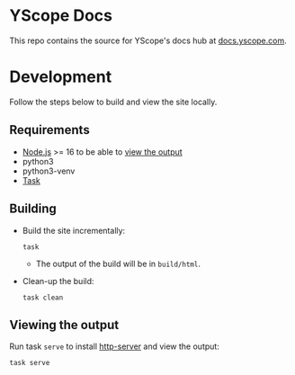 # YScope Docs

This repo contains the source for YScope's docs hub at [docs.yscope.com].

# Development

Follow the steps below to build and view the site locally.

## Requirements

* [Node.js] >= 16 to be able to [view the output](#viewing-the-output)
* python3
* python3-venv
* [Task]

## Building

* Build the site incrementally:

  ```shell
  task
  ```

  * The output of the build will be in `build/html`.

* Clean-up the build:

  ```shell
  task clean
  ```

## Viewing the output

  Run task `serve` to install [http-server] and view the output:

  ```shell
  task serve
  ```

[docs.yscope.com]: https://docs.yscope.com
[http-server]: https://www.npmjs.com/package/http-server
[Node.js]: https://nodejs.org/en/download/current
[Task]: https://taskfile.dev/
